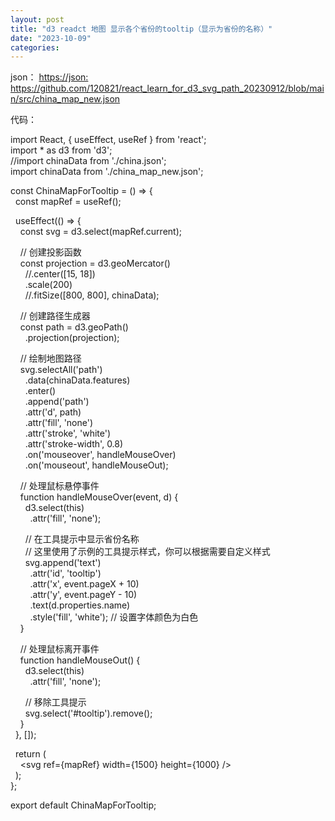 ```yaml
---
layout: post
title: "d3 readct 地图 显示各个省份的tooltip（显示为省份的名称）"
date: "2023-10-09"
categories: 
---
```

<p>json： <a href="https://json: https://github.com/120821/react_learn_for_d3_svg_path_20230912/blob/main/src/china_map_new.json">https://json: https://github.com/120821/react_learn_for_d3_svg_path_20230912/blob/main/src/china_map_new.json</a></p>

<p>代码：</p>

<p>import React, { useEffect, useRef } from &#39;react&#39;;<br />
import * as d3 from &#39;d3&#39;;<br />
//import chinaData from &#39;./china.json&#39;;<br />
import chinaData from &#39;./china_map_new.json&#39;;</p>

<p>const ChinaMapForTooltip = () =&gt; {<br />
&nbsp; const mapRef = useRef();</p>

<p>&nbsp; useEffect(() =&gt; {<br />
&nbsp;&nbsp;&nbsp; const svg = d3.select(mapRef.current);</p>

<p>&nbsp;&nbsp;&nbsp; // 创建投影函数<br />
&nbsp;&nbsp;&nbsp; const projection = d3.geoMercator()<br />
&nbsp;&nbsp;&nbsp;&nbsp;&nbsp; //.center([15, 18])<br />
&nbsp;&nbsp;&nbsp;&nbsp;&nbsp; .scale(200)<br />
&nbsp;&nbsp;&nbsp;&nbsp;&nbsp; //.fitSize([800, 800], chinaData);</p>

<p>&nbsp;&nbsp;&nbsp; // 创建路径生成器<br />
&nbsp;&nbsp;&nbsp; const path = d3.geoPath()<br />
&nbsp;&nbsp;&nbsp;&nbsp;&nbsp; .projection(projection);</p>

<p>&nbsp;&nbsp;&nbsp; // 绘制地图路径<br />
&nbsp;&nbsp;&nbsp; svg.selectAll(&#39;path&#39;)<br />
&nbsp;&nbsp;&nbsp;&nbsp;&nbsp; .data(chinaData.features)<br />
&nbsp;&nbsp;&nbsp;&nbsp;&nbsp; .enter()<br />
&nbsp;&nbsp;&nbsp;&nbsp;&nbsp; .append(&#39;path&#39;)<br />
&nbsp;&nbsp;&nbsp;&nbsp;&nbsp; .attr(&#39;d&#39;, path)<br />
&nbsp;&nbsp;&nbsp;&nbsp;&nbsp; .attr(&#39;fill&#39;, &#39;none&#39;)<br />
&nbsp;&nbsp;&nbsp;&nbsp;&nbsp; .attr(&#39;stroke&#39;, &#39;white&#39;)<br />
&nbsp;&nbsp;&nbsp;&nbsp;&nbsp; .attr(&#39;stroke-width&#39;, 0.8)<br />
&nbsp;&nbsp;&nbsp;&nbsp;&nbsp; .on(&#39;mouseover&#39;, handleMouseOver)<br />
&nbsp;&nbsp;&nbsp;&nbsp;&nbsp; .on(&#39;mouseout&#39;, handleMouseOut);</p>

<p>&nbsp;&nbsp;&nbsp; // 处理鼠标悬停事件<br />
&nbsp;&nbsp;&nbsp; function handleMouseOver(event, d) {<br />
&nbsp;&nbsp;&nbsp;&nbsp;&nbsp; d3.select(this)<br />
&nbsp;&nbsp;&nbsp;&nbsp;&nbsp;&nbsp;&nbsp; .attr(&#39;fill&#39;, &#39;none&#39;);</p>

<p>&nbsp;&nbsp;&nbsp;&nbsp;&nbsp; // 在工具提示中显示省份名称<br />
&nbsp;&nbsp;&nbsp;&nbsp;&nbsp; // 这里使用了示例的工具提示样式，你可以根据需要自定义样式<br />
&nbsp;&nbsp;&nbsp;&nbsp;&nbsp; svg.append(&#39;text&#39;)<br />
&nbsp;&nbsp;&nbsp;&nbsp;&nbsp;&nbsp;&nbsp; .attr(&#39;id&#39;, &#39;tooltip&#39;)<br />
&nbsp;&nbsp;&nbsp;&nbsp;&nbsp;&nbsp;&nbsp; .attr(&#39;x&#39;, event.pageX + 10)<br />
&nbsp;&nbsp;&nbsp;&nbsp;&nbsp;&nbsp;&nbsp; .attr(&#39;y&#39;, event.pageY - 10)<br />
&nbsp;&nbsp;&nbsp;&nbsp;&nbsp;&nbsp;&nbsp; .text(d.properties.name)<br />
&nbsp;&nbsp;&nbsp;&nbsp;&nbsp;&nbsp;&nbsp; .style(&#39;fill&#39;, &#39;white&#39;); // 设置字体颜色为白色<br />
&nbsp;&nbsp;&nbsp; }</p>

<p>&nbsp;&nbsp;&nbsp; // 处理鼠标离开事件<br />
&nbsp;&nbsp;&nbsp; function handleMouseOut() {<br />
&nbsp;&nbsp;&nbsp;&nbsp;&nbsp; d3.select(this)<br />
&nbsp;&nbsp;&nbsp;&nbsp;&nbsp;&nbsp;&nbsp; .attr(&#39;fill&#39;, &#39;none&#39;);</p>

<p>&nbsp;&nbsp;&nbsp;&nbsp;&nbsp; // 移除工具提示<br />
&nbsp;&nbsp;&nbsp;&nbsp;&nbsp; svg.select(&#39;#tooltip&#39;).remove();<br />
&nbsp;&nbsp;&nbsp; }<br />
&nbsp; }, []);</p>

<p>&nbsp; return (<br />
&nbsp;&nbsp;&nbsp; &lt;svg ref={mapRef} width={1500} height={1000} /&gt;<br />
&nbsp; );<br />
};</p>

<p>export default ChinaMapForTooltip;</p>

